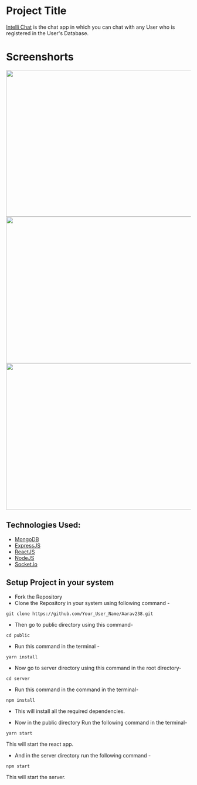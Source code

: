 
# Project Title
[Intelli Chat](https://buzz-chat-app.netlify.app) is the chat app in which you can chat with any User who is registered in the User's Database.
# Screenshorts

<p>
 <img align="center" width="900" height="400" src="https://imgur.com/aUIV5la.jpg">
<img align="center"  width="900" height="400" src="https://imgur.com/rSwshhZ.jpg">
<img align="center"  width="900" height="400" src="https://imgur.com/OQZyOId.jpg">

</p>




## Technologies Used: 

 - [MongoDB](https://www.mongodb.com/docs)
 - [ExpressJS](https://expressjs.com)
 - [ReactJS](https://reactjs.org/docs/getting-started.html)
 - [NodeJS](https://nodejs.org/en/docs/)
 - [Socket.io](https://socket.io/docs/v4/)




## Setup Project in your system

- Fork the Repository
- Clone the Repository in your system using following command -
```
git clone https://github.com/Your_User_Name/Aarav238.git
```
- Then go to public directory using this command-
```
cd public
```
- Run this command in the terminal -
```
yarn install
```
- Now go to server directory using this command in the root directory-
```
cd server
```
- Run this command in the command in the terminal-
```
npm install
```
- This will install all the required dependencies.

- Now in the public directory Run the following command in the terminal-

```
yarn start
```
This will start the react app.
- And in the server directory run the following command -
```
npm start
```
This will start the server.





